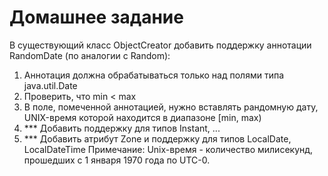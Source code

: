 # Домашнее задание
В существующий класс ObjectCreator добавить поддержку аннотации RandomDate (по аналогии с Random):
1. Аннотация должна обрабатываться только над полями типа java.util.Date
2. Проверить, что min < max
3. В поле, помеченной аннотацией, нужно вставлять рандомную дату, UNIX-время которой находится в диапазоне [min, max)
4. *** Добавить поддержку для типов Instant, ...
5. *** Добавить атрибут Zone и поддержку для типов LocalDate, LocalDateTime
Примечание:
Unix-время - количество милисекунд, прошедших с 1 января 1970 года по UTC-0.

